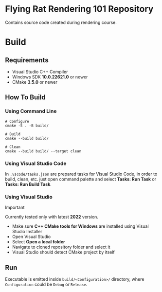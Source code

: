 # Flying Rat Rendering 101 Repository

Contains source code created during rendering course.

# Build

## Requirements

- Visual Studio C++ Compiler
- Windows SDK **10.0.22621.0** or newer
- CMake **3.5.0** or newer

## How To Build

### Using Command Line

```shell
# Configure
cmake -S . -B build/

# Build
cmake --build build/

# Clean
cmake --build build/ --target clean
```

### Using Visual Studio Code

In `.vscode/tasks.json` are prepared tasks for Visual Studio Code, in order to build, clean, etc. just open command palette and select **Tasks: Run Task** or  **Tasks: Run Build Task**.

### Using Visual Studio
> [!IMPORTANT]
> Currently tested only with latest **2022** version.

- Make sure **C++ CMake tools for Windows** are installed using Visual Studio Installer
- Open Visual Studio
- Select **Open a local folder**
- Navigate to cloned repository folder and select it
- Visual Studio should detect CMake project by itself

## Run

Executable is emitted inside `build/<Configuration>/` directory, where `Configuration` could be `Debug` or `Release`.
